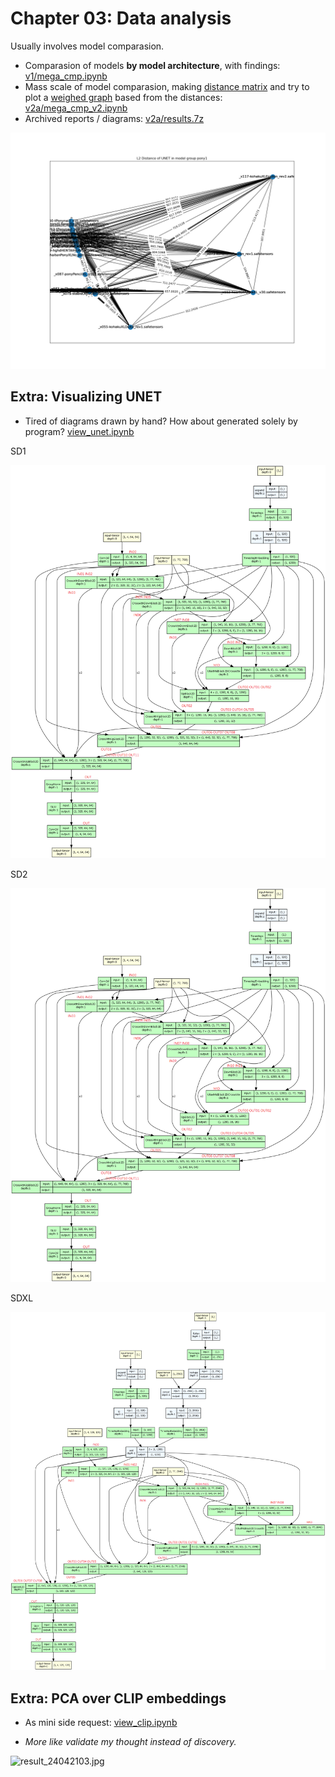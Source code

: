 # Chapter 03: Data analysis #

Usually involves model comparasion.

- Comparasion of models **by model architecture**, with findings: [v1/mega_cmp.ipynb](v1/mega_cmp.ipynb)
- Mass scale of model comparasion, making [distance matrix](https://en.wikipedia.org/wiki/Distance_matrix) and try to plot a [weighed graph](https://en.wikipedia.org/wiki/Graph_(discrete_mathematics)) based from the distances: [v2a/mega_cmp_v2.ipynb](v2a/mega_cmp_v2.ipynb)
- Archived reports / diagrams: [v2a/results.7z](v2a/results.7z)

![v2a/img/pony1_unet_vg.png](v2a/img/pony1_unet_vg.png)

## Extra: Visualizing UNET ##

- Tired of diagrams drawn by hand? How about generated solely by program? [view_unet.ipynb](./view_unet/view_unet.ipynb)

SD1

![sd1_unet_marked.png](./view_unet/sd1_unet_marked.png)

SD2

![sd2_unet_marked.png](./view_unet/sd1_unet_marked.png)

SDXL

![sdxl_unet_marked.png](./view_unet/sdxl_unet_marked.png)

## Extra: PCA over CLIP embeddings ##
 
- As mini side request: [view_clip.ipynb](./view_clip/view_clip.ipynb)

- *More like validate my thought instead of discovery.*

![result_24042103.jpg](./view_clip/result_24042103.jpg)
